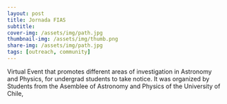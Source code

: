 ```yaml
---
layout: post
title: Jornada FIAS 
subtitle:
cover-img: /assets/img/path.jpg
thumbnail-img: /assets/img/thumb.png
share-img: /assets/img/path.jpg
tags: [outreach, community]
---
```

Virtual Event that promotes different areas of investigation in Astronomy and Physics, for undergrad students to take notice. It was organized by Students from the Asemblee of Astronomy and Physics of the University of Chile, 
